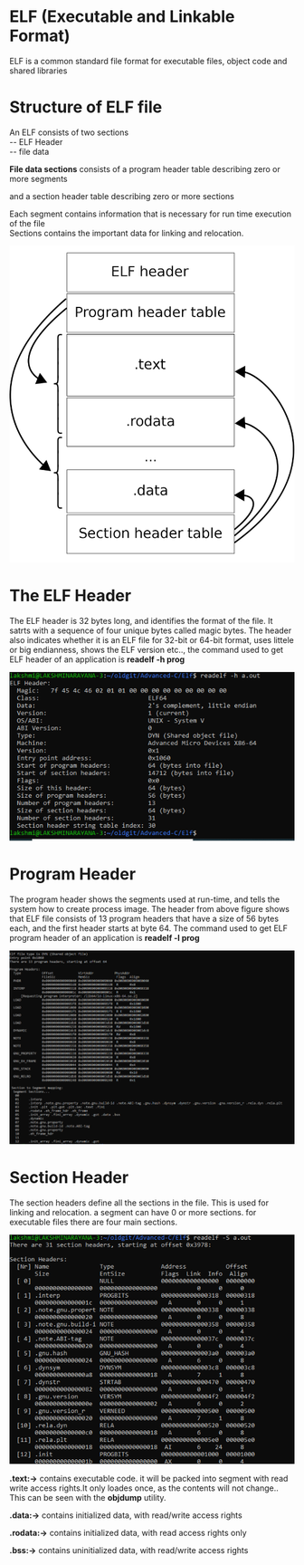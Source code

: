 <h1> ELF (Executable and Linkable Format) </h1>

ELF is a common standard file format for executable files, object code  and shared libraries

<h1>Structure of ELF file </h1>

An ELF consists of two sections<br>
 -- ELF Header <br>
 -- file data <br>

<p><b>File data sections</b> consists of a program header table describing zero or more segments</p>
<p> and a section header table describing zero or more sections</p>



Each segment contains information that is necessary for run time execution of the file<br>
Sections contains the important data for linking and relocation.

<p align="center">
<img src="https://github.com/lakshminarayana8522/Advanced-C/blob/main/Gcc/figures/elfs.png">
</p>

<h1> The ELF Header </h1>
The ELF header is 32 bytes long, and identifies the format of the file. It satrts with a sequence of four unique bytes called magic bytes.
The header also indicates whether it is an ELF file for 32-bit or 64-bit format, uses littele or big endianness, shows the ELF version etc..,
 the command used to get ELF header of an application is <b> readelf -h prog </b>
<p align="center">
<img src="https://github.com/lakshminarayana8522/Advanced-C/blob/main/Gcc/figures/elfh.PNG">
</p>

<h1>Program Header </h1>
The program header shows the segments used at run-time, and tells the system how to create process image. The header from above figure shows that ELF file consists of 13 program headers that have a size of 56 bytes each, and the first header starts at byte 64.
The command used to get ELF program header of an application is <b> readelf -l prog </b>
<p align="center">
<img src="https://github.com/lakshminarayana8522/Advanced-C/blob/main/Gcc/figures/elfph.PNG">
</p>

<h1> Section Header </h1>
The section headers define all the sections in the file. This is used for linking and relocation. a segment can have 0 or more sections. for executable files there are four main sections.
<p align="center">
<img src="https://github.com/lakshminarayana8522/Advanced-C/blob/main/Gcc/figures/elfsh.PNG">
</p>
<b>.text:-></b> contains executable code. it will be packed into segment with read write access rights.It only loades once, as the contents will not change.. This can be seen with the <b>objdump</b> utility.<br>

<b>.data:-></b> contains initialized data, with read/write access rights <br>

<b>.rodata:-></b> contains initialized data, with read access rights only <br>

<b>.bss:-></b> contains uninitialized data, with read/write access rights <br>
